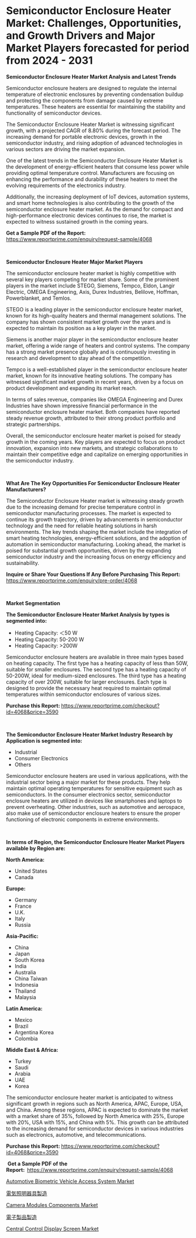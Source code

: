 <p><h1>Semiconductor Enclosure Heater Market: Challenges, Opportunities, and Growth Drivers and Major Market Players forecasted for period from 2024 - 2031</h1></p><p><strong>Semiconductor Enclosure Heater Market Analysis and Latest Trends</strong></p>
<p><p>Semiconductor enclosure heaters are designed to regulate the internal temperature of electronic enclosures by preventing condensation buildup and protecting the components from damage caused by extreme temperatures. These heaters are essential for maintaining the stability and functionality of semiconductor devices.</p><p>The Semiconductor Enclosure Heater Market is witnessing significant growth, with a projected CAGR of 8.80% during the forecast period. The increasing demand for portable electronic devices, growth in the semiconductor industry, and rising adoption of advanced technologies in various sectors are driving the market expansion.</p><p>One of the latest trends in the Semiconductor Enclosure Heater Market is the development of energy-efficient heaters that consume less power while providing optimal temperature control. Manufacturers are focusing on enhancing the performance and durability of these heaters to meet the evolving requirements of the electronics industry.</p><p>Additionally, the increasing deployment of IoT devices, automation systems, and smart home technologies is also contributing to the growth of the semiconductor enclosure heater market. As the demand for compact and high-performance electronic devices continues to rise, the market is expected to witness sustained growth in the coming years.</p></p>
<p><strong>Get a Sample PDF of the Report:&nbsp;</strong> <a href="https://www.reportprime.com/enquiry/request-sample/4068">https://www.reportprime.com/enquiry/request-sample/4068</a></p>
<p>&nbsp;</p>
<p><strong>Semiconductor Enclosure Heater Major Market Players</strong></p>
<p><p>The semiconductor enclosure heater market is highly competitive with several key players competing for market share. Some of the prominent players in the market include STEGO, Siemens, Tempco, Eldon, Langir Electric, OMEGA Engineering, Axis, Durex Industries, Belilove, Hoffman, Powerblanket, and Temlos.</p><p>STEGO is a leading player in the semiconductor enclosure heater market, known for its high-quality heaters and thermal management solutions. The company has shown consistent market growth over the years and is expected to maintain its position as a key player in the market.</p><p>Siemens is another major player in the semiconductor enclosure heater market, offering a wide range of heaters and control systems. The company has a strong market presence globally and is continuously investing in research and development to stay ahead of the competition.</p><p>Tempco is a well-established player in the semiconductor enclosure heater market, known for its innovative heating solutions. The company has witnessed significant market growth in recent years, driven by a focus on product development and expanding its market reach.</p><p>In terms of sales revenue, companies like OMEGA Engineering and Durex Industries have shown impressive financial performance in the semiconductor enclosure heater market. Both companies have reported steady revenue growth, attributed to their strong product portfolio and strategic partnerships.</p><p>Overall, the semiconductor enclosure heater market is poised for steady growth in the coming years. Key players are expected to focus on product innovation, expansion into new markets, and strategic collaborations to maintain their competitive edge and capitalize on emerging opportunities in the semiconductor industry.</p></p>
<p>&nbsp;</p>
<p><strong>What Are The Key Opportunities For Semiconductor Enclosure Heater Manufacturers?</strong></p>
<p><p>The Semiconductor Enclosure Heater market is witnessing steady growth due to the increasing demand for precise temperature control in semiconductor manufacturing processes. The market is expected to continue its growth trajectory, driven by advancements in semiconductor technology and the need for reliable heating solutions in harsh environments. The key trends shaping the market include the integration of smart heating technologies, energy-efficient solutions, and the adoption of automation in semiconductor manufacturing. Looking ahead, the market is poised for substantial growth opportunities, driven by the expanding semiconductor industry and the increasing focus on energy efficiency and sustainability.</p></p>
<p><strong>Inquire or Share Your Questions If Any Before Purchasing This Report:</strong> <a href="https://www.reportprime.com/enquiry/pre-order/4068">https://www.reportprime.com/enquiry/pre-order/4068</a></p>
<p>&nbsp;</p>
<p><strong>Market Segmentation</strong></p>
<p><strong>The Semiconductor Enclosure Heater Market Analysis by types is segmented into:</strong></p>
<p><ul><li>Heating Capacity: ＜50 W</li><li>Heating Capacity: 50-200 W</li><li>Heating Capacity: >200W</li></ul></p>
<p><p>Semiconductor enclosure heaters are available in three main types based on heating capacity. The first type has a heating capacity of less than 50W, suitable for smaller enclosures. The second type has a heating capacity of 50-200W, ideal for medium-sized enclosures. The third type has a heating capacity of over 200W, suitable for larger enclosures. Each type is designed to provide the necessary heat required to maintain optimal temperatures within semiconductor enclosures of various sizes.</p></p>
<p><strong>Purchase this Report:&nbsp;</strong><a href="https://www.reportprime.com/checkout?id=4068&price=3590">https://www.reportprime.com/checkout?id=4068&price=3590</a></p>
<p>&nbsp;</p>
<p><strong>The Semiconductor Enclosure Heater Market Industry Research by Application is segmented into:</strong></p>
<p><ul><li>Industrial</li><li>Consumer Electronics</li><li>Others</li></ul></p>
<p><p>Semiconductor enclosure heaters are used in various applications, with the industrial sector being a major market for these products. They help maintain optimal operating temperatures for sensitive equipment such as semiconductors. In the consumer electronics sector, semiconductor enclosure heaters are utilized in devices like smartphones and laptops to prevent overheating. Other industries, such as automotive and aerospace, also make use of semiconductor enclosure heaters to ensure the proper functioning of electronic components in extreme environments.</p></p>
<p>&nbsp;</p>
<p><strong>In terms of Region, the Semiconductor Enclosure Heater Market Players available by Region are:</strong></p>
<p>
    <p> <strong> North America: </strong>
        <ul>
            <li>United States</li>
            <li>Canada</li>
        </ul>
        </p> 
    <p> <strong> Europe: </strong>
        <ul>
            <li>Germany</li>
            <li>France</li>
            <li>U.K.</li>
            <li>Italy</li>
            <li>Russia</li>
        </ul>
        </p> 
    <p> <strong> Asia-Pacific: </strong>
        <ul>
            <li>China</li>
            <li>Japan</li>
            <li>South Korea</li>
            <li>India</li>
            <li>Australia</li>
            <li>China Taiwan</li>
            <li>Indonesia</li>
            <li>Thailand</li>
            <li>Malaysia</li>
        </ul>
        </p> 
    <p> <strong> Latin America: </strong>
        <ul>
            <li>Mexico</li>
            <li>Brazil</li>
            <li>Argentina Korea</li>
            <li>Colombia</li>
        </ul>
        </p> 
    <p> <strong> Middle East & Africa: </strong>
        <ul>
            <li>Turkey</li>
            <li>Saudi</li>
            <li>Arabia</li>
            <li>UAE</li>
            <li>Korea</li>
        </ul>
    </p>
    </p>
<p><p>The semiconductor enclosure heater market is anticipated to witness significant growth in regions such as North America, APAC, Europe, USA, and China. Among these regions, APAC is expected to dominate the market with a market share of 35%, followed by North America with 25%, Europe with 20%, USA with 15%, and China with 5%. This growth can be attributed to the increasing demand for semiconductor devices in various industries such as electronics, automotive, and telecommunications.</p></p>
<p><strong>Purchase this Report: </strong><a href="https://www.reportprime.com/checkout?id=4068&price=3590">https://www.reportprime.com/checkout?id=4068&price=3590</a></p>
<p>&nbsp;<strong>Get a Sample PDF of the Report:&nbsp;&nbsp;</strong><a href="https://www.reportprime.com/enquiry/request-sample/4068">https://www.reportprime.com/enquiry/request-sample/4068</a></p>
<p><strong></strong></p>
<p><p><a href="https://issuu.com/reportprime-2/docs/automotive-biometric-vehicle-access-system-market-">Automotive Biometric Vehicle Access System Market</a></p><p><a href="https://github.com/SantosDicki04/Market-Research-Report-List-1/blob/main/299116114944.md">電気照明器具製造</a></p><p><a href="https://github.com/ruddyyedelwadw/Market-Research-Report-List-1/blob/main/camera-modules-components-market.md">Camera Modules Components Market</a></p><p><a href="https://github.com/moulafa/Market-Research-Report-List-1/blob/main/165390214943.md">電子製品製造</a></p><p><a href="https://github.com/jaidynmorantestelletmjzya/Market-Research-Report-List-2/blob/main/central-control-display-screen-market.md">Central Control Display Screen Market</a></p></p>
